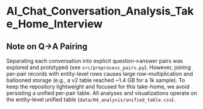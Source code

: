 # AI_Chat_Conversation_Analysis_Take_Home_Interview

## Note on Q→A Pairing

Separating each conversation into explicit question→answer pairs was explored and prototyped (see `src/preprocess_pairs.py`). However, joining per-pair records with entity-level rows causes large row-multiplication and ballooned storage (e.g., a v2 table reached ~1.4 GB for a 1k sample). To keep the repository lightweight and focused for this take-home, we avoid persisting a unified per-pair table. All analyses and visualizations operate on the entity-level unified table (`data/04_analysis/unified_table.csv`).